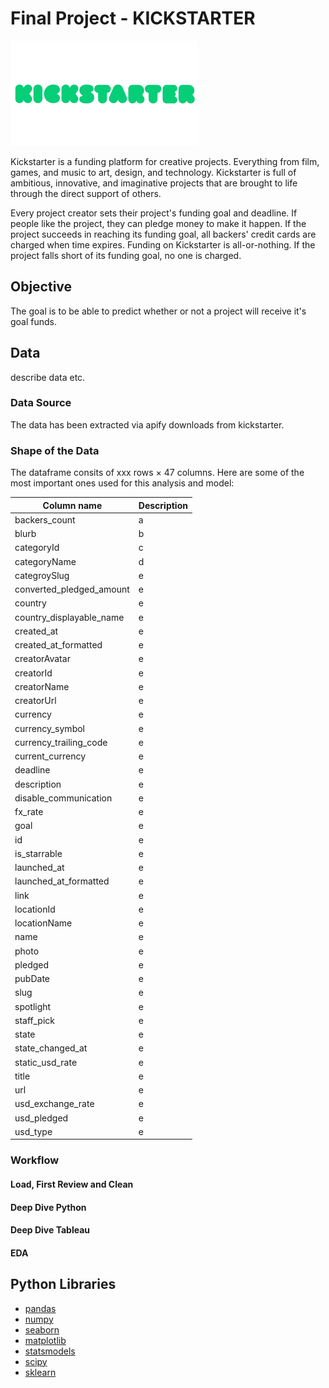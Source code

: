 # Final Project - KICKSTARTER

![picture](kickstarter.png)

Kickstarter is a funding platform for creative projects. Everything from film, games, and music to art, design, and technology. Kickstarter is full of ambitious, innovative, and imaginative projects that are brought to life through the direct support of others.

Every project creator sets their project's funding goal and deadline. If people like the project, they can pledge money to make it happen. If the project succeeds in reaching its funding goal, all backers' credit cards are charged when time expires. Funding on Kickstarter is all-or-nothing. If the project falls short of its funding goal, no one is charged.

## Objective

The goal  is to be able to predict whether or not a project will receive it's goal funds.

## Data

describe data etc.

### Data Source

The data has been extracted via apify downloads from kickstarter.

### Shape of the Data

The dataframe consits of xxx rows × 47 columns. Here are some of the most important ones used for this analysis and model:

| Column name | Description |
| ----------- | ----------- |
| backers_count | a |
| blurb | b |
| categoryId | c |
| categoryName | d |
| categroySlug | e |
| converted_pledged_amount | e |
| country | e |
| country_displayable_name | e |
| created_at | e |
| created_at_formatted | e |
| creatorAvatar | e |
| creatorId | e |
| creatorName | e |
| creatorUrl | e |
| currency | e |
| currency_symbol | e |
| currency_trailing_code | e |
| current_currency | e |
| deadline | e |
| description | e |
| disable_communication | e |
| fx_rate | e |
| goal | e |
| id | e |
| is_starrable | e |
| launched_at | e |
| launched_at_formatted | e |
| link | e |
| locationId | e |
| locationName | e |
| name | e |
| photo | e |
| pledged | e |
| pubDate | e |
| slug | e |
| spotlight | e |
| staff_pick | e |
| state | e |
| state_changed_at | e |
| static_usd_rate | e |
| title | e |
| url | e |
| usd_exchange_rate | e |
| usd_pledged | e |
| usd_type | e |

### Workflow

#### Load, First Review and Clean


#### Deep Dive Python


#### Deep Dive Tableau


#### EDA


## Python Libraries
- [pandas](https://pandas.pydata.org/)
- [numpy](https://numpy.org/)
- [seaborn](https://seaborn.pydata.org/)
- [matplotlib](https://matplotlib.org/)
- [statsmodels](https://www.statsmodels.org/stable/index.html)
- [scipy](https://www.scipy.org/)
- [sklearn](https://scikit-learn.org/stable/)